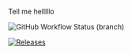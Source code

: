 Tell me
helllllo

![GitHub Workflow Status (branch)](https://img.shields.io/github/actions/workflow/status/DamianFloyd/sem/main.yml?branch=master)


[![Releases](https://img.shields.io/github/release/DamianFloyd/sem/all.svg?style=flat-square)](https://github.com/DamianFloyd/sem/releases)